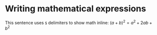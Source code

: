# Writing mathematical expressions

This sentence uses `$` delimiters to show math inline: $(a+b)^2 = a^2 + 2ab + b^2$
